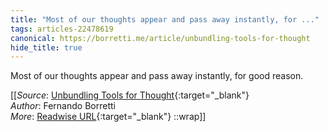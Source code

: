 ```yaml
---
title: "Most of our thoughts appear and pass away instantly, for ..."
tags: articles-22478619
canonical: https://borretti.me/article/unbundling-tools-for-thought
hide_title: true
---
```


Most of our thoughts appear and pass away instantly, for good reason.


[[_Source_: [Unbundling Tools for Thought](https://borretti.me/article/unbundling-tools-for-thought){:target="_blank"}<br>
_Author_: Fernando Borretti<br>
_More_: [Readwise URL](https://readwise.io/open/442273246){:target="_blank"}
::wrap]]